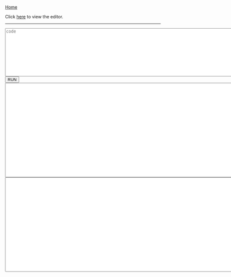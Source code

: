 [Home](https://tkellehe.github.io/nerve/)

Click [here](https://tkellehe.github.io/nerve/nerve.html) to view the editor.

---

<div>
    <textarea rows="10" cols="100" id="code" placeholder="code"></textarea>
</div>
<div>
    <button onclick="execute()">RUN</button><a id="message"></a>
</div>
<div>
    <textarea rows="20" cols="100" id="output"></textarea>
</div>
<div>
    <textarea rows="20" cols="100" id="debug"></textarea>
</div>

<script src="paco.js"></script>
<script>
    <!-- ******************************************************************************** -->
    <!-- This code was pulled from TIO -->
    var authKeyURL = "/cgi-bin/static/04cc47c57f016cbe971132df49bf9125-auth";
    var baseTitle = document.title;
    var bodyWidth = document.body.clientWidth;
    var cacheURL = "/cgi-bin/static/5f222455af4449f60c97222aa04d3510-cache";
    var fieldSeparator = "\xff";
    var greeted = "65a4609a"
    var languageId;
    var languages;
    var ms = window.MSInputMethodContext !== undefined;
    var quitURL = "/cgi-bin/static/c5ba5a3ddf5ce434ee4017d5cbc9f9f2-quit";
    var rEmptyStateString = /^[^ÿ]+ÿ+$/;
    var rExtraFieldStrings = /\xfe[\x00-\xf3\xff]+/g;
    var rEscapees = /[\x00-\x09\x0b-\x1f\x7f-\x9f&<>]| $/gm;
    var rFieldString = /^[\x00-\xf3\xff]+/;
    var rNewLine = /^/gm;
    var rLineOfSpaces = /^\s+$/m;
    var rSettingString = /\xf5[\x20-\x7e]+/;
    var rSurroundingLinefeed = /^\n|\n$/;
    var rUnpairedSurrogates = /[\ud800-\udbff](?![\udc00-\udfff])|([^\ud800-\udbff]|^)[\udc00-\udfff]/;
    var rUnicodeCharacters = /[^][\udc00-\udfff]?/g;
    var rUnprintable = /[\x00-\x09\x0b-\x1f\x7f-\x9f]/;
    var rXxdLastLine = /(\w+):(.*?)\s\s.*$/;
    var runRequest;
    var runURL = "/cgi-bin/static/fb67788fd3d1ebf92e66b295525335af-run";
    var savedFocus;
    var startOfExtraFields = "\xfe";
    var startOfSettings = "\xf5";
    var touchDevice = navigator.MaxTouchPoints > 0 || window.ontouchstart !== undefined;
    var token;
    
    var nerve_py = "";
    var nerve_raw = "https://raw.githubusercontent.com/tkellehe/nerve/master/src/python/nerve.py";
    (function(){
        var client = new XMLHttpRequest();
        client.open('GET', nerve_raw);
        client.onreadystatechange = function() {
            nerve_py = client.responseText;
        }
        client.send();
    })();
    
    function $(selector, parent) {
        return (parent || document).querySelector(selector);
    }

    function $$(selector, parent) {
        return (parent || document).querySelectorAll(selector);
    }

    function iterate(iterable, monad) {
        if (!iterable)
            return;
        for (var i = 0; i < iterable.length; i++)
            monad(iterable[i]);
    }

    function deflate(byteString) {
        return pako.deflateRaw(byteStringToByteArray(byteString), {"level": 9});
    }

    function inflate(byteString) {
        return byteArrayToByteString(pako.inflateRaw(byteString));
    }
    
    function byteStringToByteArray(byteString) {
        var byteArray = new Uint8Array(byteString.length);
        for(var index = 0; index < byteString.length; index++)
            byteArray[index] = byteString.charCodeAt(index);
        byteArray.head = 0;
        return byteArray;
    }

    function textToByteString(string) {
        return unescape(encodeURIComponent(string));
    }

    function byteStringToText(byteString) {
        return decodeURIComponent(escape(byteString));
    }

    function byteArrayToByteString(byteArray) {
        var retval = "";
        iterate(byteArray, function(byte) { retval += String.fromCharCode(byte); });
        return retval;
    }

    function byteStringToBase64(byteString) {
        return btoa(byteString).replace(/\+/g, "@").replace(/=+/, "");
    }

    function base64ToByteString(base64String) {
        return atob(unescape(base64String).replace(/@|-/g, "+").replace(/_/g, "/"))
    }

    function pluralization(number, string) {
        return number + " " + string + (number == 1 ? "" : "s");
    }

    function byteStringToTextArea(byteString, textArea) {
        textArea.value = byteStringToText(byteString);
        resize(textArea);
    }

    function countBytes(string, encoding) {
        if (string === "")
            return 0;
        if (encoding == "SBCS")
            return string.match(rUnicodeCharacters).length;
        if (encoding == "UTF-8")
            return textToByteString(string).length;
        if (encoding == "nibbles")
            return Math.ceil(string.match(rUnicodeCharacters).length / 2);
        if (encoding == "xxd") {
            var fields = string.match(rXxdLastLine);
            if (!fields)
                return 0;
            return Number("0x" + fields[1]) + fields[2].match(/\S\S/g).length;
        }
    }
    
    function bufferToHex(buffer) {
        var dataView = new DataView(buffer);
        var retval = "";

        for (var i = 0; i < dataView.byteLength; i++)
            retval += (256 | dataView.getUint8(i)).toString(16).slice(-2);

        return retval;
    }

    function getRandomBits(minBits) {
        var crypto = window.crypto || window.msCrypto;
        return bufferToHex(crypto.getRandomValues(new Uint8Array(minBits + 7 >> 3)).buffer);
    }

    <!-- ******************************************************************************** -->
    
    function stateToByteString() {
        value = textToByteString(get_code())
        return "Vlang\0"+"1\0"+"python3\0"+"VTIO_OPTIONS\0"+"0\0"+"F.code.tio\0" + value.length + "\0" + value + "F.input.tio\0"+"0\0"+"Vargs\0"+"0\0"+"R"
    }
    
    function runRequestOnReadyState() {
        if (runRequest.readyState != XMLHttpRequest.DONE)
            return;

        var response = byteArrayToByteString(new Uint8Array(runRequest.response));
        var statusCode = runRequest.status;
        var statusText = runRequest.statusText;

        runRequest = undefined;

        if (statusCode == 204) {
            execute();
            $("#output").placeholder += " Cache miss. Running code...";
            return;
        }

        if (statusCode >= 400) {
            console.log("Error " + statusCode, statusCode < 500 ? response || statusText : statusText);
            return;
        }

        try {
            var rawOutput = inflate(response.slice(10));
        } catch(error) {
            console.log("Error", "The server's response could not be decoded.");
            return;
        }

        try {
            response = byteStringToText(rawOutput);
        } catch(error) {
            response = rawOutput;
        }

        if (response.length < 32) {
            console.log("Error", "Could not establish or maintain a connection with the server.");
        }

        var results = response.substr(16).split(response.substr(0, 16));
        var warnings = results.pop().split("\n");
        $("#output").value = results[0]
        $("#debug").value = results[1]
    }
    
    function execute() {
        if (runRequest) {
            var quitRequest = new XMLHttpRequest;
            quitRequest.open("GET", "https://tio.run/" + quitURL + "/" + token);
            quitRequest.send();
            return;
        }
        token = getRandomBits(128);
        runRequest = new XMLHttpRequest;
        runRequest.open("POST", "https://tio.run/" + runURL + "/" + token, true);
        runRequest.responseType = "arraybuffer";
        runRequest.onreadystatechange = runRequestOnReadyState;
        runRequest.send(deflate(stateToByteString()));
    }
    
    function get_code() {
        let nerve_code = $("#code").value;
        let result = nerve_py + "\n" + nerve_code;
        return result;
    }
</script>
